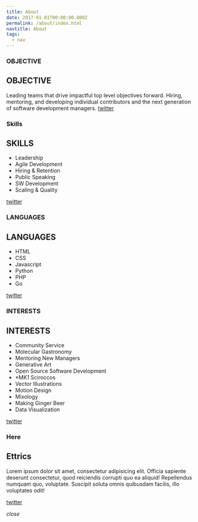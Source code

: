 ```yaml
---
title: About
date: 2017-01-01T00:00:00.000Z
permalink: /about/index.html
navtitle: About
tags:
  - nav
---
```

<section class="strips">
<article class="strips__strip">
<div class="strip__content">
<h1 class="strip__title" data-name="Lorem">OBJECTIVE</h1>
<div class="strip__inner-text">

## OBJECTIVE

Leading teams that drive impactful top level objectives forward.
Hiring, mentoring, and developing individual contributors and the next generation of software development managers.
[twitter](https://twitter.com/pixelarchitect)
</div>
</div>
</article>
<article class="strips__strip">
<div class="strip__content">
<h1 class="strip__title" data-name="Ipsum">Skills</h1>
<div class="strip__inner-text">

## SKILLS

* Leadership
* Agile Development
* Hiring & Retention
* Public Speaking
* SW Development
* Scaling & Quality

[twitter](https://twitter.com/pixelarchitect)

</div>
</div>
</article>
<article class="strips__strip">
<div class="strip__content">
<h1 class="strip__title" data-name="Dolor">LANGUAGES</h1>
<div class="strip__inner-text">

## LANGUAGES

* HTML
* CSS 
* Javascript
* Python
* PHP
* Go

[twitter](https://twitter.com/pixelarchitect)

</div>
</div>
</article>
<article class="strips__strip">
<div class="strip__content">
<h1 class="strip__title" data-name="Sit">INTERESTS</h1>
<div class="strip__inner-text">

## INTERESTS

* Community Service
* Molecular Gastronomy 
* Mentoring New Managers
* Generative Art
* Open Source Software Development
* \*MK1 Sciroccos
* Vector Illustrations
* Motion Design
* Mixology
* Making Ginger Beer
* Data Visualization

[twitter](https://twitter.com/pixelarchitect)

</div>

</div>

</article>

<article class="strips__strip">

<div class="strip__content">

<h1 class="strip__title" data-name="Amet">Here</h1>

<div class="strip__inner-text">

## Ettrics

Lorem ipsum dolor sit amet, consectetur adipisicing elit. Officia sapiente deserunt consectetur, quod reiciendis corrupti quo ea aliquid! Repellendus numquam quo, voluptate. Suscipit soluta omnis quibusdam facilis, illo voluptates odit!

[twitter](https://twitter.com/pixelarchitect)

</div>

</div>

</article>

<i class="fa fa-close strip__close">close</i>

</section>
